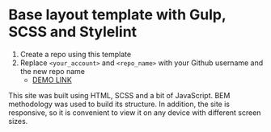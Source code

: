 # Base layout template with Gulp, SCSS and Stylelint
1. Create a repo using this template
1. Replace `<your_account>` and `<repo_name>` with your Github username and the new repo name
    - [DEMO LINK](https://shikoryak.github.io/<repo_name>/)

This site was built using HTML, SCSS and a bit of JavaScript. BEM methodology was used to build its structure. In addition, the site is responsive, so it is convenient to view it on any device with different screen sizes.
